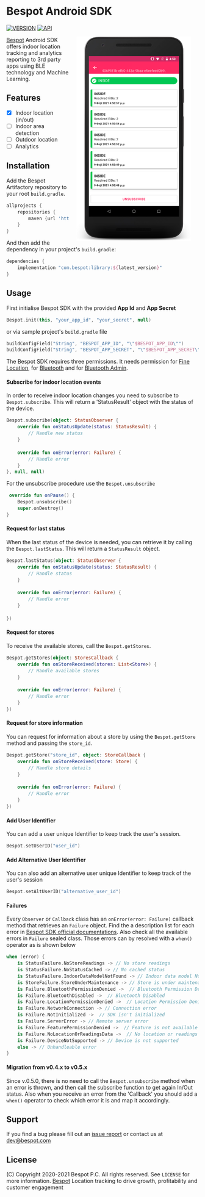 # Bespot Android SDK

[![VERSION](https://img.shields.io/badge/VERSION-0.5.6-green)](#)
[![API](https://img.shields.io/badge/API-21%2B-brightgreen.svg?style=flat)](#)

<img src="screenshots/sample.png" width="300" align="right" hspace="20">

[Bespot](https://bespot.com/) Android SDK offers indoor location tracking and analytics reporting to 3rd party apps using BLE technology and Machine Learning.

## Features

- [x] Indoor location (in/out)
- [ ] Indoor area detection
- [ ] Outdoor location
- [ ] Analytics

## Installation

Add the Bespot Artifactory repository to your root `build.gradle`.

```gradle
allprojects {
    repositories {
        maven {url 'https://artifactory.bespot.com/artifactory/bespot-sdk-android/'}
    }
}
```

And then add the dependency in your project's `build.gradle`:

```gradle
dependencies {
    implementation "com.bespot:library:${latest_version}"
}
```

## Usage

First initialise Bespot SDK with the provided **App Id** and **App Secret**
```kotlin
Bespot.init(this, "your_app_id", "your_secret", null)
```
or via sample project's `build.gradle` file
```kotlin
buildConfigField("String", "BESPOT_APP_ID", "\"$BESPOT_APP_ID\"")
buildConfigField("String", "BESPOT_APP_SECRET", "\"$BESPOT_APP_SECRET\"")
```

The Bespot SDK requires three permissions. It needs permission for [Fine Location](https://developer.android.com/reference/android/Manifest.permission#ACCESS_FINE_LOCATION), for [Bluetooth](https://developer.android.com/reference/android/Manifest.permission#BLUETOOTH) and for [Bluetooth Admin](https://developer.android.com/reference/android/Manifest.permission#BLUETOOTH_ADMIN).

#### Subscribe for indoor location events

In order to receive indoor location changes you need to subscribe to `Bespot.subscribe`. This will return a 'StatusResult' object with the status of the device.

```kotlin
Bespot.subscribe(object: StatusObserver {
    override fun onStatusUpdate(status: StatusResult) {
        // Handle new status
    }

    override fun onError(error: Failure) {
        // Handle error
    }
}, null, null)
```

For the unsubscribe procedure use the `Bespot.unsubscribe`

```kotlin
 override fun onPause() {
    Bespot.unsubscribe()
    super.onDestroy()
}
```

#### Request for last status

When the last status of the device is needed, you can retrieve it by calling the `Bespot.lastStatus`. This will return a `StatusResult` object.

```kotlin
Bespot.lastStatus(object: StatusObserver {
    override fun onStatusUpdate(status: StatusResult) {
        // Handle status
    }

    override fun onError(error: Failure) {
        // Handle error
    }

})
```

#### Request for stores

To receive the available stores, call the `Bespot.getStores`.

```kotlin
Bespot.getStores(object: StoresCallback {
    override fun onStoreReceived(stores: List<Store>) {
        // Handle available stores
    }

    override fun onError(error: Failure) {
        // Handle error
    }
})
```

#### Request for store information

You can request for information about a store by using the `Bespot.getStore` method and passing the `store_id`.

```kotlin
Bespot.getStore("store_id", object: StoreCallback {
    override fun onStoreReceived(store: Store) {
        // Handle store details
    }

    override fun onError(error: Failure) {
        // Handle error
    }
})
```

#### Add User Identifier

You can add a user unique Identifier to keep track the user's session.

```kotlin
Bespot.setUserID("user_id")
```

#### Add Alternative User Identifier

You can also add an alternative user unique Identifier to keep track of the user's session

```kotlin
Bespot.setAltUserID("alternative_user_id")
```

####  Failures

Every `Observer` or `Callback` class has an `onError(error: Failure)` callback method that retrieves an `Failure` object.
Find the a description list for each error in [Bespot SDK official documentations](https://docs.opap-dev.bespot.io/sdk/errors/).
Also check all the available errors in `Failure` sealed class. Those errors can by resolved with a `when()` operator as is shown below

```kotlin
when (error) {
    is StatusFailure.NoStoreReadings -> // No store readings
    is StatusFailure.NoStatusCached -> // Νο cached status
    is StatusFailure.IndoorDataModelNotFound -> // Indoor data model Not found
    is StoreFailure.StoreUnderMaintenance -> // Store is under maintenance. In/Out status is unavailable
    is Failure.BluetoothPermissionDenied ->  // Bluetooth Permission Denied
    is Failure.BluetoothDisabled ->  // Bluetooth Disabled
    is Failure.LocationPermissionDenied ->  // Location Permission Denied
    is Failure.NetworkConnection -> // Connection error
    is Failure.NotInitialized ->  // SDK isn't initialized
    is Failure.ServerError -> // Remote server error
    is Failure.FeaturePermissionDenied ->  // Feature is not available
    is Failure.NoLocationOrReadingsData ->  // No location or readings data provided to resolve to a store
    is Failure.DeviceNotSupported -> // Device is not supported
    else -> // Unhandleable error 
}
```

####  Migration from v0.4.x to v0.5.x

Since v.0.5.0, there is no need to call the `Bespot.unsubscribe` method when an error is thrown, and then call the subscribe function to get again In/Out status.
Also when you receive an error from the 'Callback' you should add a `when()` operator to check which error it is and map it accordingly.

## Support

If you find a bug please fill out an [issue report](https://gitlab.com/bespot/bespot-sdk-android-release/-/issues) or contact us at [dev@bespot.com](dev@bespot.com)

## License

(C) Copyright 2020-2021 Bespot P.C. All rights reserved. See `LICENSE` for more information.
[Bespot](https://bespot.com/) Location tracking to drive growth, profitability and customer engagement
